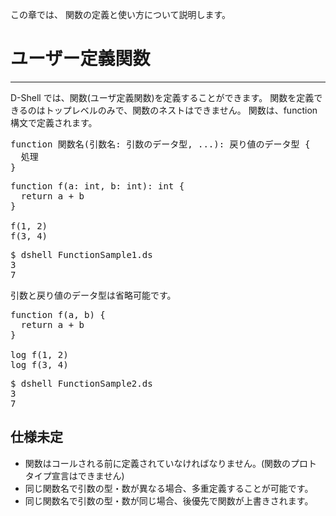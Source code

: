 この章では、 関数の定義と使い方について説明します。  

# ユーザー定義関数
***
D-Shell では、関数(ユーザ定義関数)を定義することができます。
関数を定義できるのはトップレベルのみで、関数のネストはできません。
関数は、function 構文で定義されます。 
<pre>
function 関数名(引数名: 引数のデータ型, ...): 戻り値のデータ型 {
  処理
}
</pre>

<pre class="nums:true toolbar:1 plain:true lang:scala highlight:0 decode:true " title="サンプル: FunctionSample1.ds" >
function f(a: int, b: int): int {
  return a + b
}

f(1, 2)
f(3, 4)
</pre>

<pre class="toolbar:1" title="実行例">
$ dshell FunctionSample1.ds
3
7
</pre>

引数と戻り値のデータ型は省略可能です。  

<pre class="nums:true toolbar:1 plain:true lang:scala highlight:0 decode:true " title="サンプル: FunctionSample2.ds" >
function f(a, b) {
  return a + b
}

log f(1, 2)
log f(3, 4)
</pre>

<pre class="toolbar:1" title="実行例">
$ dshell FunctionSample2.ds
3
7
</pre>

## 仕様未定
* 関数はコールされる前に定義されていなければなりません。(関数のプロトタイプ宣言はできません) 
* 同じ関数名で引数の型・数が異なる場合、多重定義することが可能です。
* 同じ関数名で引数の型・数が同じ場合、後優先で関数が上書きされます。

